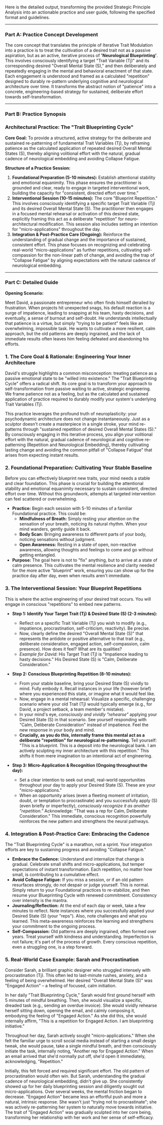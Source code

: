 Here is the detailed output, transforming the provided Strategic Principle Analysis into an actionable practice and user guide, following the specified format and guidelines.

---

### Part A: Practice Concept Development

The core concept that translates the principle of Iterative Trait Modulation into a practice is to treat the cultivation of a desired trait not as a passive aspiration, but as an active, iterative process of **'Neurological Blueprinting'**. This involves consciously identifying a target "Trait Variable (Tj)" and its corresponding desired "Overall Mental State (S)," and then deliberately and repeatedly engaging in the mental and behavioral enactment of that state. Each engagement is understood and framed as a calculated "repetition" designed to durably re-pattern underlying cognitive and neurological architecture over time. It transforms the abstract notion of "patience" into a concrete, engineering-based strategy for sustained, deliberate effort towards self-transformation.

---

### Part B: Practice Synopsis

### Architectural Practice: The "Trait Blueprinting Cycle"

**Core Goal:** To provide a structured, active strategy for the deliberate and sustained re-patterning of fundamental Trait Variables (Tj), by reframing patience as the calculated application of repeated desired Overall Mental States (S), thereby aligning volitional effort with the natural, gradual cadence of neurological embedding and avoiding Collapse Fatigue.

**Structure of a Practice Session:**

1.  **Foundational Preparation (5-10 minutes):** Establish attentional stability and emotional equanimity. This phase ensures the practitioner is grounded and clear, ready to engage in targeted interventional work, building the capacity for "consistent, directed effort over time."
2.  **Interventional Session (10-15 minutes):** The core "Blueprint Repetition." This involves consciously identifying a specific target Trait Variable (Tj) and its desired Overall Mental State (S). The practitioner then engages in a focused mental rehearsal or activation of this desired state, explicitly framing this act as a deliberate "repetition" for neuro-architectural modification. This session also includes setting an intention for "micro-applications" throughout the day.
3.  **Integration & Post-Practice Care (Ongoing):** Reinforce the understanding of gradual change and the importance of sustained, consistent effort. This phase focuses on recognizing and celebrating real-world "micro-applications" as further repetitions, cultivating self-compassion for the non-linear path of change, and avoiding the trap of "Collapse Fatigue" by aligning expectations with the natural cadence of neurological embedding.

---

### Part C: Detailed Guide

**Opening Scenario:**

Meet David, a passionate entrepreneur who often finds himself derailed by frustration. When projects hit unexpected snags, his default reaction is a surge of impatience, leading to snapping at his team, hasty decisions, and eventually, a sense of burnout and self-doubt. He understands intellectually that patience is a virtue, but simply "trying to be patient" feels like an overwhelming, impossible task. He wants to cultivate a more resilient, calm approach, but the old patterns are deeply ingrained, and the lack of immediate results often leaves him feeling defeated and abandoning his efforts.

### 1. The Core Goal & Rationale: Engineering Your Inner Architecture

David's struggle highlights a common misconception: treating patience as a passive emotional state to be "willed into existence." The "Trait Blueprinting Cycle" offers a radical shift. Its core goal is to transform your approach to self-transformation from passive waiting to active, strategic engineering. We frame patience not as a feeling, but as the calculated and sustained application of practice required to durably modify your system's underlying Trait Variables (Tj).

This practice leverages the profound truth of neuroplasticity: your psychodynamic architecture does not change instantaneously. Just as a sculptor doesn't create a masterpiece in a single stroke, your mind re-patterns through "sustained repetition of desired Overall Mental States (S)." By consciously engaging in this iterative process, you align your volitional effort with the natural, gradual cadence of neurological and cognitive re-patterning (Repetition and Neurological Embedding), thereby cultivating lasting change and avoiding the common pitfall of "Collapse Fatigue" that arises from expecting instant results.

### 2. Foundational Preparation: Cultivating Your Stable Baseline

Before you can effectively blueprint new traits, your mind needs a stable and clear foundation. This phase is crucial for building the attentional stability and emotional equanimity necessary to sustain consistent, directed effort over time. Without this groundwork, attempts at targeted intervention can feel scattered or overwhelming.

*   **Practice:** Begin each session with 5-10 minutes of a familiar Foundational practice. This could be:
    *   **Mindfulness of Breath:** Simply resting your attention on the sensation of your breath, noticing its natural rhythm. When your mind wanders, gently guide it back.
    *   **Body Scan:** Bringing awareness to different parts of your body, noticing sensations without judgment.
    *   **Open Awareness:** Resting in a state of open, non-reactive awareness, allowing thoughts and feelings to come and go without getting entangled.
*   **Purpose:** The goal here is not to "fix" anything, but to arrive at a state of calm presence. This cultivates the mental resilience and clarity needed for the more active "blueprint" work, ensuring you can show up for the practice day after day, even when results aren't immediate.

### 3. The Interventional Session: Your Blueprint Repetitions

This is where the active engineering of your desired trait occurs. You will engage in conscious "repetitions" to embed new patterns.

*   **Step 1: Identify Your Target Trait (Tj) & Desired State (S) (2-3 minutes):**
    *   Reflect on a specific Trait Variable (Tj) you wish to modify (e.g., impatience, procrastination, self-criticism, reactivity). Be precise.
    *   Now, clearly define the desired "Overall Mental State (S)" that represents the antidote or positive alternative to that trait (e.g., deliberate consideration, engaged action, self-compassion, calm presence). How does it feel? What are its qualities?
    *   *Example for David:* His Target Trait (Tj) is "Impatience leading to hasty decisions." His Desired State (S) is "Calm, Deliberate Consideration."

*   **Step 2: Conscious Blueprinting Repetition (8-10 minutes):**
    *   From your stable baseline, bring your Desired State (S) vividly to mind. Fully embody it. Recall instances in your life (however brief) where you experienced this state, or imagine what it would feel like.
    *   Now, engage in a mental rehearsal: Visualize a specific, challenging scenario where your old Trait (Tj) would typically emerge (e.g., for David, a project setback, a team member's mistake).
    *   In your mind's eye, *consciously and vividly "rehearse"* applying your Desired State (S) in that scenario. See yourself responding with "Calm, Deliberate Consideration" instead of impatience. Feel the new response in your body and mind.
    *   **Crucially, as you do this, internally frame this mental act as a deliberate "repetition" for neurological re-patterning.** Tell yourself: "This is a blueprint. This is a deposit into the neurological bank. I am actively sculpting my inner architecture with this repetition." This shifts it from mere imagination to an intentional act of engineering.

*   **Step 3: Micro-Application & Recognition (Ongoing throughout the day):**
    *   Set a clear intention to seek out small, real-world opportunities throughout your day to apply your Desired State (S). These are your "micro-applications."
    *   When an opportunity arises (even a fleeting moment of irritation, doubt, or temptation to procrastinate) and you successfully apply (S) (even briefly or imperfectly), *consciously recognize it as another "repetition."* Acknowledge: "That was a rep for Calm, Deliberate Consideration." This immediate, conscious recognition powerfully reinforces the new pattern and strengthens the neural pathways.

### 4. Integration & Post-Practice Care: Embracing the Cadence

The "Trait Blueprinting Cycle" is a marathon, not a sprint. Your integration efforts are key to sustaining progress and avoiding "Collapse Fatigue."

*   **Embrace the Cadence:** Understand and internalize that change is gradual. Celebrate small shifts and micro-applications, but temper expectations of instant transformation. Each repetition, no matter how small, is contributing to a cumulative effect.
*   **Avoid Collapse Fatigue:** If you miss a session, or if an old pattern resurfaces strongly, do not despair or judge yourself. This is normal. Simply return to your Foundational practices to re-stabilize, and then resume your Blueprinting Cycle with renewed commitment. Consistency over intensity is the mantra.
*   **Journaling/Reflection:** At the end of each day or week, take a few minutes to reflect. Note instances where you successfully applied your Desired State (S) (your "reps"). Also, note challenges and what you learned. This meta-awareness reinforces the learning and strengthens your commitment to the ongoing process.
*   **Self-Compassion:** Old patterns are deeply ingrained, often formed over years. Treat yourself with kindness and understanding. Imperfection is not failure; it's part of the process of growth. Every conscious repetition, even a struggling one, is a step forward.

### 5. Real-World Case Example: Sarah and Procrastination

Consider Sarah, a brilliant graphic designer who struggled intensely with procrastination (Tj). This often led to last-minute rushes, anxiety, and a feeling of being overwhelmed. Her desired "Overall Mental State (S)" was "Engaged Action" – a feeling of focused, calm initiation.

In her daily "Trait Blueprinting Cycle," Sarah would first ground herself with 5 minutes of mindful breathing. Then, she would visualize a specific, dreaded task (e.g., sending an overdue invoice). She would vividly rehearse herself sitting down, opening the email, and calmly composing it, embodying the feeling of "Engaged Action." As she did this, she would internally affirm, "This is a repetition for Engaged Action. I am blueprinting initiative."

Throughout her day, Sarah actively sought "micro-applications." When she felt the familiar urge to scroll social media instead of starting a small design tweak, she would pause, take a single mindful breath, and then consciously initiate the task, internally noting, "Another rep for Engaged Action." When an email arrived that she'd normally put off, she'd open it immediately, acknowledging, "Repetition."

Initially, this felt forced and required significant effort. The old pattern of procrastination would often win. But Sarah, understanding the gradual cadence of neurological embedding, didn't give up. She consistently showed up for her daily blueprinting session and diligently sought out micro-applications. Over several weeks, the mental friction began to decrease. "Engaged Action" became less an effortful push and more a natural, intrinsic response. She wasn't just "trying not to procrastinate"; she was actively re-patterning her system to naturally move towards initiative. The trait of "Engaged Action" was gradually sculpted into her core being, transforming her relationship with her work and her sense of self-efficacy.